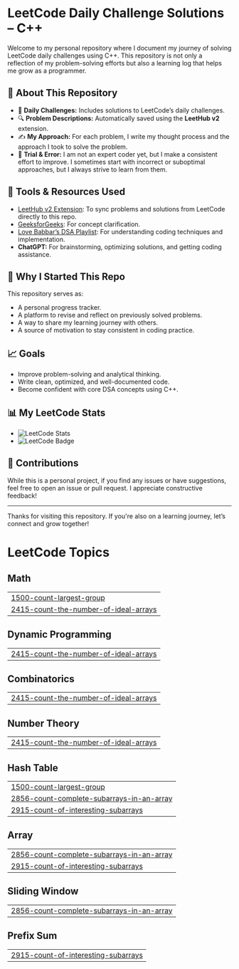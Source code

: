 # LeetCode Daily Challenge Solutions – C++

Welcome to my personal repository where I document my journey of solving LeetCode daily challenges using C++. This repository is not only a reflection of my problem-solving efforts but also a learning log that helps me grow as a programmer.

## 📌 About This Repository

- 🧠 **Daily Challenges:** Includes solutions to LeetCode’s daily challenges.
- 🔍 **Problem Descriptions:** Automatically saved using the **LeetHub v2** extension.
- ✍️ **My Approach:** For each problem, I write my thought process and the approach I took to solve the problem.
- 🧪 **Trial & Error:** I am not an expert coder yet, but I make a consistent effort to improve. I sometimes start with incorrect or suboptimal approaches, but I always strive to learn from them.

## 🔧 Tools & Resources Used

- [LeetHub v2 Extension](https://github.com/QasimWani/LeetHub): To sync problems and solutions from LeetCode directly to this repo.
- [GeeksforGeeks](https://www.geeksforgeeks.org/): For concept clarification.
- [Love Babbar’s DSA Playlist](https://www.youtube.com/playlist?list=PLDzeHZWIZsTryvtXdMr6rPh4IDexB5NIA): For understanding coding techniques and implementation.
- **ChatGPT:** For brainstorming, optimizing solutions, and getting coding assistance.

## 🚀 Why I Started This Repo

This repository serves as:

- A personal progress tracker.
- A platform to revise and reflect on previously solved problems.
- A way to share my learning journey with others.
- A source of motivation to stay consistent in coding practice.

## 📈 Goals

- Improve problem-solving and analytical thinking.
- Write clean, optimized, and well-documented code.
- Become confident with core DSA concepts using C++.

## 📊 My LeetCode Stats

- ![LeetCode Stats](https://leetcard.jacoblin.cool/Aditya_Ingale?ext=contest&theme=dark)
- ![LeetCode Badge](https://leetcode-badge-showcase.vercel.app/api?username=Aditya_Ingale&theme=black&border=border&animated=true)

## 🤝 Contributions

While this is a personal project, if you find any issues or have suggestions, feel free to open an issue or pull request. I appreciate constructive feedback!

---

Thanks for visiting this repository. If you're also on a learning journey, let’s connect and grow together!

<!---LeetCode Topics Start-->
# LeetCode Topics
## Math
|  |
| ------- |
| [1500-count-largest-group](https://github.com/Aditya-Ingale/LeetCode_Prac/tree/master/1500-count-largest-group) |
| [2415-count-the-number-of-ideal-arrays](https://github.com/Aditya-Ingale/LeetCode_Prac/tree/master/2415-count-the-number-of-ideal-arrays) |
## Dynamic Programming
|  |
| ------- |
| [2415-count-the-number-of-ideal-arrays](https://github.com/Aditya-Ingale/LeetCode_Prac/tree/master/2415-count-the-number-of-ideal-arrays) |
## Combinatorics
|  |
| ------- |
| [2415-count-the-number-of-ideal-arrays](https://github.com/Aditya-Ingale/LeetCode_Prac/tree/master/2415-count-the-number-of-ideal-arrays) |
## Number Theory
|  |
| ------- |
| [2415-count-the-number-of-ideal-arrays](https://github.com/Aditya-Ingale/LeetCode_Prac/tree/master/2415-count-the-number-of-ideal-arrays) |
## Hash Table
|  |
| ------- |
| [1500-count-largest-group](https://github.com/Aditya-Ingale/LeetCode_Prac/tree/master/1500-count-largest-group) |
| [2856-count-complete-subarrays-in-an-array](https://github.com/Aditya-Ingale/LeetCode_Prac/tree/master/2856-count-complete-subarrays-in-an-array) |
| [2915-count-of-interesting-subarrays](https://github.com/Aditya-Ingale/LeetCode_Prac/tree/master/2915-count-of-interesting-subarrays) |
## Array
|  |
| ------- |
| [2856-count-complete-subarrays-in-an-array](https://github.com/Aditya-Ingale/LeetCode_Prac/tree/master/2856-count-complete-subarrays-in-an-array) |
| [2915-count-of-interesting-subarrays](https://github.com/Aditya-Ingale/LeetCode_Prac/tree/master/2915-count-of-interesting-subarrays) |
## Sliding Window
|  |
| ------- |
| [2856-count-complete-subarrays-in-an-array](https://github.com/Aditya-Ingale/LeetCode_Prac/tree/master/2856-count-complete-subarrays-in-an-array) |
## Prefix Sum
|  |
| ------- |
| [2915-count-of-interesting-subarrays](https://github.com/Aditya-Ingale/LeetCode_Prac/tree/master/2915-count-of-interesting-subarrays) |
<!---LeetCode Topics End-->